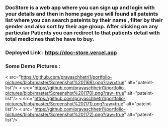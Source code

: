 ### DocStore is a web app where you can sign up and login with your details and then in home page you will found all pateints list where you can search pateints by their name , filter by their gender and also sort by their age group. After clicking on any particular Patients you can redirect to that patients detail with total medicines that he have to buy.

### Deployed Link : https://doc-store.vercel.app

### Some Demo Pictures :

< src="https://github.com/prayaschhetri1/portfolio-pictures/blob/master/Screenshot%20(169).png?raw=true" alt="pateint-list"/>
< src="https://github.com/prayaschhetri1/portfolio-pictures/blob/master/Screenshot%20(170).png?raw=true" alt="pateint-list"/>
< src="https://github.com/prayaschhetri1/portfolio-pictures/blob/master/Screenshot%20(171).png?raw=true" alt="pateint-list"/>
< src="https://github.com/prayaschhetri1/portfolio-pictures/blob/master/Screenshot%20(172).png?raw=true" alt="pateint-list"/>
